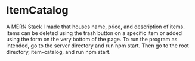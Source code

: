 # ItemCatalog
A MERN Stack I made that houses name, price, and description of items. Items can be deleted using the trash button on a specific item or added using the form on the very bottom of the page. To run the program as intended, go to the server directory and run npm start. Then go to the root directory, item-catalog, and run npm start. 
